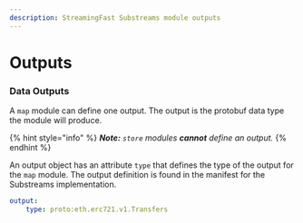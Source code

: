 ```yaml
---
description: StreamingFast Substreams module outputs
---
```


# Outputs

### Data Outputs

A `map` module can define one output. The output is the protobuf data type the module will produce.

{% hint style="info" %}
_**Note:**  `store` modules **cannot** define an output._
{% endhint %}

An output object has an attribute `type` that defines the type of the output for the `map` module. The output definition is found in the manifest for the Substreams implementation.

```yaml
output:
    type: proto:eth.erc721.v1.Transfers
```
